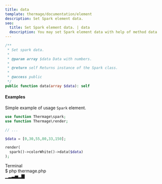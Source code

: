 ```yaml
---
title: data
template: thermage/documentation/element
description: Set Spark element data.
seo:
  title: Set Spark element data. | data
  description: You may set Spark element data with help of method data
---
```


```php
/**
 * Set spark data.
 *
 * @param array $data Data with numbers.
 *
 * @return self Returns instance of the Spark class.
 *
 * @access public
 */
public function data(array $data): self
```

#### Examples

Simple example of usage `Spark` element.

```php
use function Thermage\spark;
use function Thermage\render;

// ...

$data = [0,30,55,80,33,150];

render(
  spark()->colorWhite()->data($data)
);
```

<div class="terminal">
  <div class="terminal-header">Terminal</div>
  <div class="terminal-body">
    <div class="terminal-command">$ php thermage.php</div>
    ▁▂▃▅▂▇
  </div>
</div>